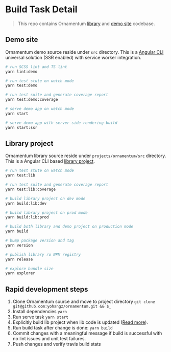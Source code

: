 # Build Task Detail

> This repo contains Ornamentum [library](https://www.npmjs.com/package/ornamentum) and [demo site](http://www.ornamentum.app) codebase.

## Demo site

Ornamentum demo source reside under `src` directory. This is a [Angular CLI](https://github.com/angular/angular-cli) universal solution (SSR enabled) with service worker integration. 

```sh
# run SCSS lint and TS lint
yarn lint:demo

# run test stute on watch mode
yarn test:demo

# run test suite and generate coverage report
yarn test:demo:coverage

# serve demo app on watch mode
yarn start

# serve demo app with server side rendering build
yarn start:ssr
```

## Library project

Ornamentum library source reside under `projects/ornamentum/src` directory. This is a Angular CLI based [library project](https://github.com/angular/angular-cli/wiki/stories-create-library).

```sh
# run test stute on watch mode
yarn test:lib

# run test suite and generate coverage report
yarn test:lib:coverage

# build library project on dev mode
yarn build:lib:dev

# build library project on prod mode
yarn build:lib:prod

# build both library and demo project on production mode
yarn build

# bump package version and tag
yarn version

# publish library ro NPM registry
yarn release

# explore bundle size
yarn explorer
```

## Rapid development steps

1. Clone Ornamentum source and move to project directory `git clone git@github.com:yohangz/ornamentum.git && $_`
2. Install dependencies `yarn`
3. Run serve task `yarn start` 
5. Explicitly build lib project when lib code is updated ([Read more](https://github.com/angular/angular-cli/wiki/stories-create-library#why-do-i-need-to-build-the-library-everytime-i-make-changes)).
6. Run build task after change is done: `yarn build`
7. Commit changes with a meaningful message if build is successful with no lint issues and unit test failures.
8. Push changes and verify travis build stats
